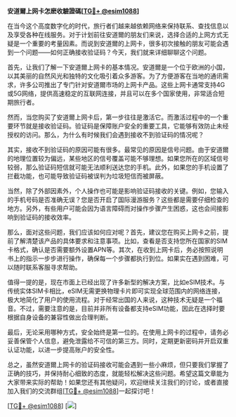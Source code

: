 **安道爾上网卡怎麽收驗證碼[[TG💪+ @esim1088](https://t.me/s/esim1088)]**

在当今这个高度数字化的时代，旅行者们越来越依赖网络来保持联系、查找信息以及享受各种在线服务。对于计划前往安道爾的朋友们来说，选择合适的上网方式无疑是一个重要的考量因素。而说到安道爾的上网卡，很多初次接触的朋友可能会遇到一个问题——如何正确接收验证码？今天，我们就来详细聊聊这个问题。

首先，让我们了解一下安道爾上网卡的基本情况。安道爾是一个位于欧洲的小国，以其美丽的自然风光和独特的文化吸引着众多游客。为了方便游客在当地的通讯需求，许多公司推出了专门针对安道爾市场的上网卡产品。这些上网卡通常支持4G或5G网络，提供高速稳定的互联网连接，并且可以在多个国家使用，非常适合短期旅行者。

然而，当您购买了安道爾上网卡后，第一步往往是激活它。而激活过程中的一个重要环节就是接收验证码。验证码是保障账户安全的重要工具，它能够有效防止未经授权的访问。那么，为什么有时候我们会遇到接收不到验证码的情况呢？

其实，接收不到验证码的原因可能有很多。最常见的原因是信号问题。由于安道爾的地理位置较为偏远，某些地区的信号覆盖可能不够理想。如果您所在的区域信号较弱，那么验证码短信就可能无法顺利送达您的手机。此外，如果您的手机设置了拦截功能，也可能导致验证码被误判为垃圾短信而被屏蔽。

当然，除了外部因素外，个人操作也可能是影响验证码接收的关键。例如，您输入的手机号码是否准确无误？您是否开启了国际漫游服务？这些都是需要仔细检查的地方。另外，有些用户可能会因为语言障碍而对操作步骤产生困惑，这也会间接影响到验证码的接收效率。

那么，面对这些问题，我们应该如何应对呢？首先，建议您在购买上网卡之前，提前了解清楚该产品的具体要求和注意事项。比如，查看是否支持您所在国家的SIM卡格式，确认是否需要额外设置APN等。其次，在收到上网卡后，务必按照说明书上的指示一步步进行操作，确保每一个步骤都执行到位。如果实在遇到困难，可以随时联系客服寻求帮助。

值得一提的是，现在市面上已经出现了许多新型的解决方案，比如eSIM技术。与传统实体SIM卡相比，eSIM无需更换物理卡片即可实现全球范围内的网络连接，极大地简化了用户的使用流程。对于经常出国的人来说，这种技术无疑是一个福音。不过，需要注意的是，目前并非所有设备都支持eSIM功能，因此在选择时要根据自身设备的兼容性做出合理判断。

最后，无论采用哪种方式，安全始终是第一位的。在使用上网卡的过程中，请务必妥善保管个人信息，避免泄露给不可信的第三方。同时，定期更新密码并开启双重认证功能，以进一步提高账户的安全性。

总之，虽然安道爾上网卡的验证码接收可能会遇到一些小麻烦，但只要我们掌握了正确的技巧，并保持耐心细致的态度，就能轻松解决这些问题。希望这篇文章能为大家带来实际的帮助！如果您还有其他疑问，欢迎继续关注我们的讨论，或者直接加入我们的交流群组[[TG💪+ @esim1088](https://t.me/s/esim1088)]一起探讨吧！

[[TG💪+ @esim1088](https://t.me/s/esim1088)] [![](https://i.postimg.cc/4NQfJmqS/Snipaste-2025-05-13-00-14-12.png)]